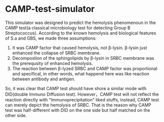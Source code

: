 # CAMP-test-simulator
This simulator was designed to predict the hemolysis phenomenoun in the CAMP test(a classical microbiology test for detecting Group B Streptococcus). 
According to the known hemolysis and biological features of S.a and GBS, we made three assumptions:
1. It was CAMP factor that caused hemolysis, not β-lysin. β-lysin just enhanced the collapse of SRBC membrane.
2. Decompostion of the sphingolipids by β-lysin in SRBC membrane was the prerequsity of enhanced hemolysis.
3. The reaction between β-lyzed SRBC and CAMP factor was proportional and specifical, in other words, what happend here was like reaction between antibody and antigen.

So, it was clear that CAMP test should have shore a similar mode with DID(double Immuno Diffusion test).
However，CAMP test will not reflect the reaction directly with "Immunoprecipitation" liked stuffs, instead, CAMP test can merely depict the hemolysis of SRBC.
That is the reason why CAMP test was half-different with DID on the one side but half matched on the other side.
